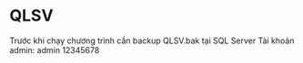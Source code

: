 # QLSV
Trước khi chạy chương trình cần backup QLSV.bak tại SQL Server
Tài khoản admin: 
  admin
  12345678
 
